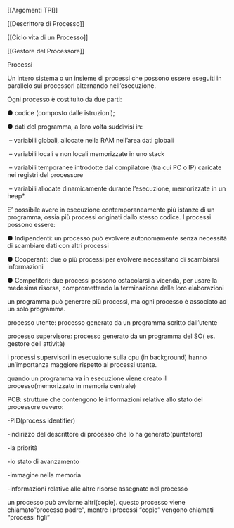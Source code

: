 [[Argomenti TPI]]

[[Descrittore di Processo]]

[[Ciclo vita di un Processo]]

[[Gestore del Processore]]

Processi

Un intero sistema o un insieme di processi che possono essere eseguiti in parallelo sui processori alternando nell’esecuzione.

  

Ogni processo è costituito da due parti: 

● codice (composto dalle istruzioni); 

● dati del programma, a loro volta suddivisi in:

 – variabili globali, allocate nella RAM nell’area dati globali

 – variabili locali e non locali memorizzate in uno stack 

 – variabili temporanee introdotte dal compilatore (tra cui PC o IP) caricate nei registri del processore

 – variabili allocate dinamicamente durante l’esecuzione, memorizzate in un heap*.

  

E’ possibile avere in esecuzione contemporaneamente più istanze di un programma, ossia più processi originati dallo stesso codice. I processi possono essere:

  

● Indipendenti: un processo può evolvere autonomamente senza necessità di scambiare dati con altri processi 

● Cooperanti: due o più processi per evolvere necessitano di scambiarsi informazioni 

● Competitori: due processi possono ostacolarsi a vicenda, per usare la medesima risorsa, compromettendo la terminazione delle loro elaborazioni

  
  

un programma può generare più processi, ma ogni processo è associato ad un solo programma.

  

processo utente: processo generato da un programma scritto dall’utente

processo supervisore: processo generato da un programma del SO( es. gestore dell attività)

  

i processi supervisori in esecuzione sulla cpu (in background) hanno un’importanza maggiore rispetto ai processi utente.

  

quando un programma va in esecuzione viene creato il processo(memorizzato in memoria centrale)

  

PCB: strutture che contengono le informazioni relative allo stato del processore ovvero:

-PID(process identifier)

-indirizzo del descrittore di processo che lo ha generato(puntatore)

-la priorità

-lo stato di avanzamento

-immagine nella memoria

-informazioni relative alle altre risorse assegnate nel processo

  

un processo può avviarne altri(copie). questo processo viene chiamato”processo padre”, mentre i processi “copie” vengono chiamati “processi figli”
